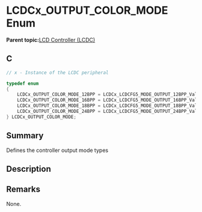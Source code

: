 # LCDCx\_OUTPUT\_COLOR\_MODE Enum

**Parent topic:**[LCD Controller \(LCDC\)](GUID-6C399A67-3956-464B-9055-02C390FC3228.md)

## C

```c
// x - Instance of the LCDC peripheral

typedef enum
{
    LCDCx_OUTPUT_COLOR_MODE_12BPP = LCDCx_LCDCFG5_MODE_OUTPUT_12BPP_Val,
    LCDCx_OUTPUT_COLOR_MODE_16BPP = LCDCx_LCDCFG5_MODE_OUTPUT_16BPP_Val,
    LCDCx_OUTPUT_COLOR_MODE_18BPP = LCDCx_LCDCFG5_MODE_OUTPUT_18BPP_Val,
    LCDCx_OUTPUT_COLOR_MODE_24BPP = LCDCx_LCDCFG5_MODE_OUTPUT_24BPP_Val,
} LCDCx_OUTPUT_COLOR_MODE;

```

## Summary

Defines the controller output mode types

## Description

## Remarks

None.

